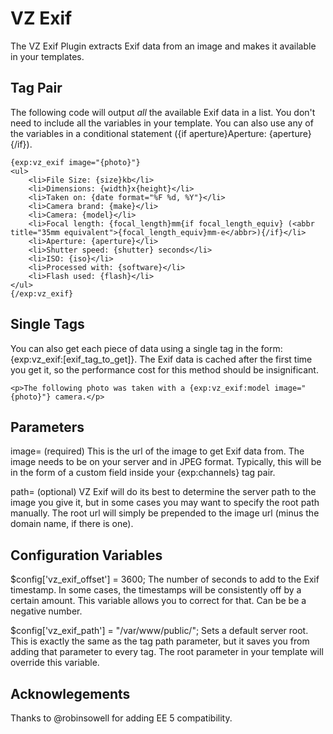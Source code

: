 # VZ Exif

The VZ Exif Plugin extracts Exif data from an image and makes it available in your templates.

## Tag Pair

The following code will output <em>all</em> the available Exif data in a list. You don't need to include all the variables in your template. You can also use any of the variables in a conditional statement ({if aperture}Aperture: {aperture}{/if}).

    {exp:vz_exif image="{photo}"}
    <ul>
    	<li>File Size: {size}kb</li>
    	<li>Dimensions: {width}x{height}</li>
    	<li>Taken on: {date format="%F %d, %Y"}</li>
    	<li>Camera brand: {make}</li>
    	<li>Camera: {model}</li>
    	<li>Focal length: {focal_length}mm{if focal_length_equiv} (<abbr title="35mm equivalent">{focal_length_equiv}mm-e</abbr>){/if}</li>
    	<li>Aperture: {aperture}</li>
    	<li>Shutter speed: {shutter} seconds</li>
    	<li>ISO: {iso}</li>
    	<li>Processed with: {software}</li>
    	<li>Flash used: {flash}</li>
    </ul>
    {/exp:vz_exif}

## Single Tags

You can also get each piece of data using a single tag in the form: {exp:vz_exif:[exif_tag_to_get]}. The Exif data is cached after the first time you get it, so the performance cost for this method should be insignificant.

    <p>The following photo was taken with a {exp:vz_exif:model image="{photo}"} camera.</p>

## Parameters

image= (required)
This is the url of the image to get Exif data from. The image needs to be on your server and in JPEG format. Typically, this will be in the form of a custom field inside your {exp:channels} tag pair.

path= (optional)
VZ Exif will do its best to determine the server path to the image you give it, but in some cases you may want to specify the root path manually. The root url will simply be prepended to the image url (minus the domain name, if there is one).

## Configuration Variables

\$config['vz_exif_offset'] = 3600;
The number of seconds to add to the Exif timestamp. In some cases, the timestamps will be consistently off by a certain amount. This variable allows you to correct for that. Can be be a negative number.

\$config['vz_exif_path'] = "/var/www/public/";
Sets a default server root. This is exactly the same as the tag path parameter, but it saves you from adding that parameter to every tag. The root parameter in your template will override this variable.

## Acknowlegements

Thanks to @robinsowell for adding EE 5 compatibility.
